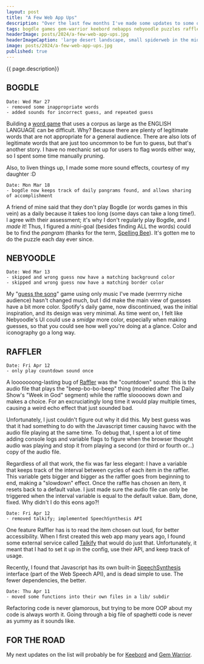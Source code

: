 ```yaml
---
layout: post
title: "A Few Web App Ups"
description: "Over the last few months I've made some updates to some of my web apps. Here's a short overview of those changes, using my very own git commit messages as headers!"
tags: bogdle games gem-warrior keebord nebapps nebyoodle puzzles raffler speech-synthesis wordle
headerImage: posts/2024/a-few-web-app-ups.jpg
headerImageCaption: 'large desert landscape, small spiderweb in the middle, spiderweb being welded by a single robot engineer - NightCafe (model: Dreamshaper XL Lightning, preset: Striking)'
image: posts/2024/a-few-web-app-ups.jpg
published: true
---
```


{{ page.description}}

<!--more-->

## BOGDLE

```shell
Date: Wed Mar 27
- removed some inappropriate words
- added sounds for incorrect guess, and repeated guess
```

Building a [word game](https://bogdle.neb.host) that uses a corpus as large as the ENGLISH LANGUAGE can be difficult. Why? Because there are plenty of legitimate words that are not appropriate for a general audience. There are also lots of legitimate words that are just too uncommon to be fun to guess, but that's another story. I have no mechanic set up for users to flag words either way, so I spent some time manually pruning.

Also, to liven things up, I made some more sound effects, courtesy of my daughter :D

```shell
Date: Mon Mar 18
- bogdle now keeps track of daily pangrams found, and allows sharing of accomplishment
```

A friend of mine said that they don't play Bogdle (or words games in this vein) as a daily because it takes too long (some days can take a long time!). I agree with their assessment; it's why I don't regularly play Bogdle, and I *made* it! Thus, I figured a *mini*-goal (besides finding ALL the words) could be to find the *pangram* (thanks for the term, [Spelling Bee](https://nytimes.com/puzzles/spelling-bee)). It's gotten me to do the puzzle each day ever since.

## NEBYOODLE

```shell
Date: Wed Mar 13
- skipped and wrong guess now have a matching background color
- skipped and wrong guess now have a matching border color
```

My "[guess the song](https://guess.nebyoolae.com)" game using only music I've made (verrrrry niche audience) hasn't changed much, but I did make the main view of guesses have a bit more color. Spotify's daily game, now discontinued, was the initial inspiration, and its design was very minimal. As time went on, I felt like Nebyoodle's UI could use a *smidge* more color, especially when making guesses, so that you could see how well you're doing at a glance. Color and iconography go a long way.

## RAFFLER

```shell
Date: Fri Apr 12
- only play countdown sound once
```

A looooooong-lasting bug of [Raffler](https://raffler.fun) was the "countdown" sound: this is the audio file that plays the "beep-bo-bo-beep" thing (modeled after The Daily Show's "Week in God" segment) while the raffle slooooows down and makes a choice. For an excruciatingly long time it would play multiple times, causing a weird echo effect that just sounded bad.

Unfortunately, I just couldn't figure out why it did this. My best guess was that it had something to do with the Javascript timer causing havoc with the audio file playing at the same time. To debug that, I spent a lot of time adding console logs and variable flags to figure when the browser thought audio was playing and stop it from playing a second (or third or fourth or...) copy of the audio file.

Regardless of all that work, the fix was far less elegant: I have a variable that keeps track of the interval between cycles of each item in the raffler. This variable gets bigger and bigger as the raffler goes from beginning to end, making a "slowdown" effect. Once the raffle has chosen an item, it resets back to a default value. I just made sure the audio file can only be triggered when the interval variable is equal to the default value. Bam, done, fixed. Why didn't I do this eons ago?!

```shell
Date: Fri Apr 12
- removed talkify; implemented SpeechSynthesis API
```

One feature Raffler has is to read the item chosen out loud, for better accessibility. When I first created this web app many years ago, I found some external service called [Talkify](https://talkify.net/text-to-speech) that would do just that. Unfortunately, it meant that I had to set it up in the config, use their API, and keep track of usage.

Recently, I found that Javascript has its own built-in [SpeechSynthesis](https://developer.mozilla.org/en-US/docs/Web/API/SpeechSynthesis) interface (part of the Web Speech API), and is dead simple to use. The fewer dependencies, the better.

```shell
Date: Thu Apr 11
- moved some functions into their own files in a lib/ subdir
```

Refactoring code is never glamorous, but trying to be more OOP about my code is always worth it. Going through a big file of spaghetti code is never as yummy as it sounds like.

## FOR THE ROAD

My next updates on the list will probably be for [Keebord](https://keebord.neb.host) and [Gem Warrior](https://gw.neb.host).
